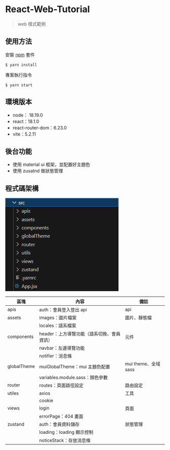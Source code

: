# React-Web-Tutorial

> web 樣式範例

## 使用方法

安裝 [npm](https://npmjs.org/) 套件

    $ yarn install

專案執行指令

    $ yarn start

## 環境版本

- node： 18.19.0
- react：18.1.0
- react-router-dom：6.23.0
- vite：5.2.11

## 後台功能

- 使用 material ui 框架，並配置好主題色
- 使用 zusatnd 做狀態管理

## 程式碼架構

<img alt="code structure" src="code-structure.png">

|    區塊     |                   內容                       |          備註        |
| ----------  |  ------------------------------------------  | -------------------- |
| apis        | auth：會員登入登出 api                       | api                  |
| assets      | images：圖片檔案                             | 圖片、靜態檔         |
|             | locales：語系檔案                            |                      |
| components  | header：上方導覽功能（語系切換、會員資訊）    | 元件                 |
|             | navbar：左邊導覽功能                         |                      |
|             | notifier：消息條                             |                      |
| globalTheme | muiGlobalTheme：mui 主題色配置               | mui theme、全域 sass |
|             | variables.module.sass：顏色參數              |                      |
| router      | routes：頁面路徑設定                         | 路由設定             |
| utiles      | axios                                        | 工具                 |
|             | cookie                                       |                      |
| views       | login                                        | 頁面                 |
|             | errorPage：404 畫面                          |                      |
| zustand     | auth：會員資料儲存                           | 狀態管理             |
|             | loading：loading 顯示控制                    |                      |
|             | noticeStack：存放消息條                      |                      |